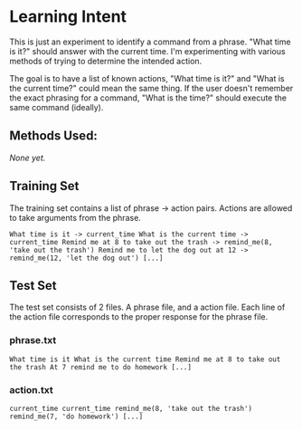 # Learning Intent

This is just an experiment to identify a command from a phrase.  "What time is it?" should answer with the current time.  I'm experimenting with various methods of trying to determine the intended action.

The goal is to have a list of known actions, "What time is it?" and "What is the current time?" could mean the same thing.  If the user doesn't remember the exact phrasing for a command, "What is the time?" should execute the same command (ideally).

## Methods Used:

*None yet.*

## Training Set

The training set contains a list of phrase -> action pairs.  Actions are allowed to take arguments from the phrase.

`What time is it -> current_time
What is the current time -> current_time
Remind me at 8 to take out the trash -> remind_me(8, 'take out the trash')
Remind me to let the dog out at 12 -> remind_me(12, 'let the dog out')
[...]`

## Test Set

The test set consists of 2 files.  A phrase file, and a action file.  Each line of the action file corresponds to the proper response for the phrase file.

### phrase.txt

`What time is it
What is the current time
Remind me at 8 to take out the trash
At 7 remind me to do homework
[...]`

### action.txt

`current_time
current_time
remind_me(8, 'take out the trash')
remind_me(7, 'do homework')
[...]`


